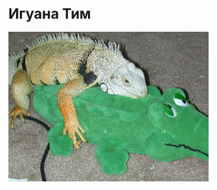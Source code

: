 # Игуана Тим

![be like](https://github.com/Iguana-Team/.github/blob/main/128924200_b36995d2e2_w.jpg)
